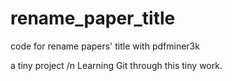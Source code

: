 # rename_paper_title
code for rename papers' title with pdfminer3k

a tiny project
/n
Learning Git through this tiny work.
